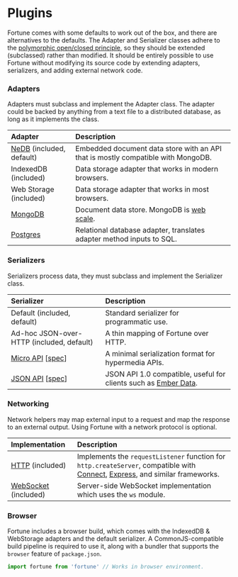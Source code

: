 # Plugins

Fortune comes with some defaults to work out of the box, and there are alternatives to the defaults. The Adapter and Serializer classes adhere to the [polymorphic open/closed principle](https://en.wikipedia.org/wiki/Open/closed_principle#Polymorphic_open.2Fclosed_principle), so they should be extended (subclassed) rather than modified. It should be entirely possible to use Fortune without modifying its source code by extending adapters, serializers, and adding external network code.


### Adapters

Adapters must subclass and implement the Adapter class. The adapter could be backed by anything from a text file to a distributed database, as long as it implements the class.

| Adapter          | Description                                              |
|:-----------------|:---------------------------------------------------------|
| [NeDB](https://github.com/louischatriot/nedb) (included, default) | Embedded document data store with an API that is mostly compatible with MongoDB. |
| IndexedDB (included) | Data storage adapter that works in modern browsers. |
| Web Storage (included) | Data storage adapter that works in most browsers. |
| [MongoDB](https://github.com/fortunejs/fortune-mongodb) | Document data store. MongoDB is [web scale](http://www.mongodb-is-web-scale.com/). |
| [Postgres](https://github.com/fortunejs/fortune-postgres) | Relational database adapter, translates adapter method inputs to SQL. |


### Serializers

Serializers process data, they must subclass and implement the Serializer class.

| Serializer       | Description                                              |
|:-----------------|:---------------------------------------------------------|
| Default (included, default) | Standard serializer for programmatic use. |
| Ad-hoc JSON-over-HTTP (included, default) | A thin mapping of Fortune over HTTP. |
| [Micro API](https://github.com/fortunejs/fortune-micro-api) [[spec](http://micro-api.org)] | A minimal serialization format for hypermedia APIs. |
| [JSON API](https://github.com/fortunejs/fortune-json-api) [[spec](http://jsonapi.org)] | JSON API 1.0 compatible, useful for clients such as [Ember Data](https://github.com/emberjs/data). |


### Networking

Network helpers may map external input to a request and map the response to an external output. Using Fortune with a network protocol is optional.

| Implementation   | Description                                              |
|:-----------------|:---------------------------------------------------------|
| [HTTP](http://fortunejs.com/api/#net-http) (included) | Implements the `requestListener` function for `http.createServer`, compatible with [Connect](https://github.com/senchalabs/connect), [Express](http://expressjs.com/), and similar frameworks. |
| [WebSocket](http://fortunejs.com/api/#net-websocket) (included) | Server-side WebSocket implementation which uses the `ws` module. |


### Browser

Fortune includes a browser build, which comes with the IndexedDB & WebStorage adapters and the default serializer. A CommonJS-compatible build pipeline is required to use it, along with a bundler that supports the `browser` feature of `package.json`.

```js
import fortune from 'fortune' // Works in browser environment.
```
